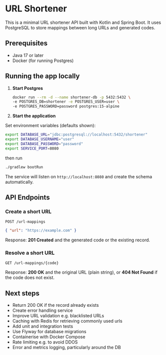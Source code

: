 # URL Shortener

This is a minimal URL shortener API built with Kotlin and Spring Boot. It uses PostgreSQL to store mappings between long URLs and generated codes.

## Prerequisites

- Java 17 or later
- Docker (for running Postgres)

## Running the app locally

1. **Start Postgres**

   ```bash
   docker run --rm -d --name shortener-db -p 5432:5432 \
   -e POSTGRES_DB=shortener -e POSTGRES_USER=user \
   -e POSTGRES_PASSWORD=password postgres:15-alpine
   ```

2. **Start the application**

Set environment variables (defaults shown):
   ```bash
   export DATABASE_URL="jdbc:postgresql://localhost:5432/shortener"
   export DATABASE_USERNAME="user"
   export DATABASE_PASSWORD="password"
   export SERVICE_PORT=8080
   ```
then run

   ```bash
   ./gradlew bootRun
   ```

The service will listen on `http://localhost:8080` and create the schema automatically.

## API Endpoints

### Create a short URL

`POST /url-mappings`

```json
{ "url": "https://example.com" }
```

Response: **201 Created** and the generated code or the existing record.

### Resolve a short URL

`GET /url-mappings/{code}`

Response: **200 OK** and the original URL (plain string), or **404 Not Found** if the code does not exist.

## Next steps

- Return 200 OK if the record already exists
- Create error handling service
- Improve URL validation e.g. blacklisted URLs
- Caching with Redis for retrieving commonly used urls
- Add unit and integration tests
- Use Flyway for database migrations
- Containerise with Docker Compose
- Rate limiting e.g. to avoid DDOS
- Error and metrics logging, particularly around the DB

